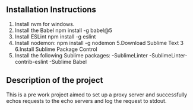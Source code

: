 Installation Instructions
-------------------------
1. Install nvm for windows.
2. Install the Babel 
npm install -g babel@5
3. Install ESLint
npm install -g eslint
4. Install nodemon:
npm install -g nodemon
5.Download Sublime Text 3 
6.Install Sublime Package Control 
7. Install the following Sublime packages:
-SublimeLinter
-SublimeLinter-contrib-eslint
-Sublime Babel

Description of the project
--------------------------
This is a pre work project aimed to set up a proxy server and successfully echos requests to the echo servers and log 
the request to stdout.

